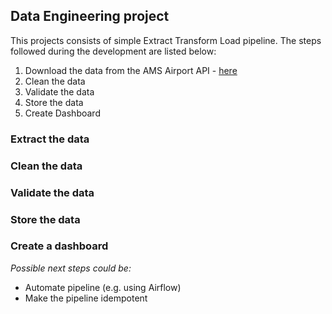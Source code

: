 ## Data Engineering project

This projects consists of simple Extract Transform Load pipeline. The steps followed during the development are listed below:

1. Download the data from the AMS Airport API - [here](https://aviationstack.com/documentation) 
2. Clean the data
3. Validate the data
4. Store the data
5. Create Dashboard

### Extract the data

### Clean the data

### Validate the data


### Store the data

### Create a dashboard



_Possible next steps could be:_

* Automate pipeline (e.g. using Airflow)
* Make the pipeline idempotent


